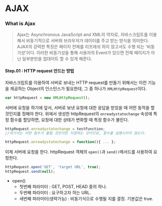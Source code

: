 # AJAX

### What is Ajax

> Ajax는 Asynchronous JavaScript and XML의 약자로, 자바스크립트를 이용해서 비동기적으로 서버와 브라우저가 데이터를 주고 받는 방식을 의미한다. AJAX의 강력한 특징은 페이지 전체를 리프레쉬 하지 않고서도 수행 되는 '비동기성'이다. 이러한 비동기성을 통해 사용자의 Event가 있으면 전체 페이지가 아닌 일부분만을 업데이트 할 수 있게 해준다.



#### Step.01 : HTTP request 만드는 방법

자바스크립트를 이용하여 서버로 보내는 HTTP request를 만들기 위해서는 이런 기능을 제공하는 Object의 인스턴스가 필요한데, 그 중 하나가 `XMLHttpRequest`이다.

```javascript
var httpRequest = new XMLHttpRequest();
```



서버에 요청을 하기에 앞서, 서버로 보낸 요청에 대한 응답을 받았을 때 어떤 동작을 할 것인지를 정해야 한다. 위에서 생성한 httpRequest의 `onreadystatechange` 속성에 특정 함수를 할당하면, 요청에 대한 상태가 변화할 때 특정 함수가 불린다.

```javascript
httpRequest.onreadystatechange = testFunction;
//여기서는 어떤 함수가 불릴 것인지만 지정하는 것이므로, 함수를 실행시키지 않는다.

httpRequest.onreadystatechange = function(){ ... };
```



이제 서버에 요청을 한다. httpRequest 객체의 `open()`과 `send()`메서드를 사용하여 요청한다.

```javascript
httpRequest.open('GET', 'target URL', true);
httpRequest.send(null);
```

- open()
  - 첫번째 파라미터 : GET, POST, HEAD 중의 하나.
  - 두번째 파라미터 : 요구하고자 하는 URL.
  - 세번째 파라미터(생략가능) : 비동기식으로 수행될 지를 결정. 기본값은 true. 

